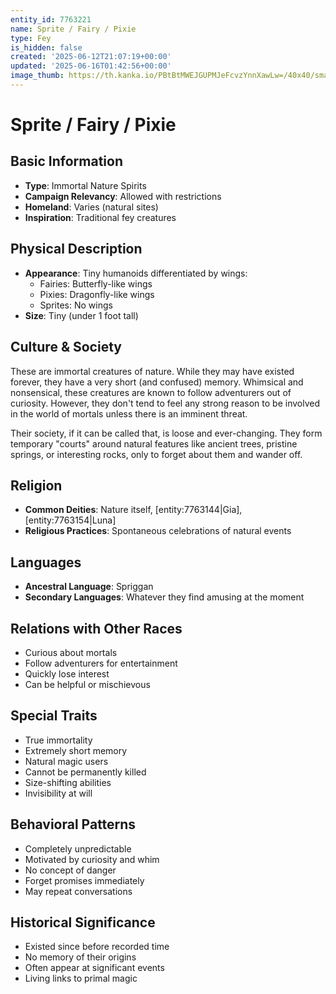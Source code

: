 ```yaml
---
entity_id: 7763221
name: Sprite / Fairy / Pixie
type: Fey
is_hidden: false
created: '2025-06-12T21:07:19+00:00'
updated: '2025-06-16T01:42:56+00:00'
image_thumb: https://th.kanka.io/PBtBtMWEJGUPMJeFcvzYnnXawLw=/40x40/smart/src/campaigns/322885/9f0da5c9-7e5c-43a2-bfb3-dbae385d05e1.png
---
```


# Sprite / Fairy / Pixie

## Basic Information

- **Type**: Immortal Nature Spirits
- **Campaign Relevancy**: Allowed with restrictions
- **Homeland**: Varies (natural sites)
- **Inspiration**: Traditional fey creatures

## Physical Description

- **Appearance**: Tiny humanoids differentiated by wings:
  - Fairies: Butterfly-like wings
  - Pixies: Dragonfly-like wings
  - Sprites: No wings
- **Size**: Tiny (under 1 foot tall)

## Culture & Society

These are immortal creatures of nature. While they may have existed forever, they have a very short (and confused) memory. Whimsical and nonsensical, these creatures are known to follow adventurers out of curiosity. However, they don't tend to feel any strong reason to be involved in the world of mortals unless there is an imminent threat.

Their society, if it can be called that, is loose and ever-changing. They form temporary "courts" around natural features like ancient trees, pristine springs, or interesting rocks, only to forget about them and wander off.

## Religion

- **Common Deities**: Nature itself, [entity:7763144|Gia], [entity:7763154|Luna]
- **Religious Practices**: Spontaneous celebrations of natural events

## Languages

- **Ancestral Language**: Spriggan
- **Secondary Languages**: Whatever they find amusing at the moment

## Relations with Other Races

- Curious about mortals
- Follow adventurers for entertainment
- Quickly lose interest
- Can be helpful or mischievous

## Special Traits

- True immortality
- Extremely short memory
- Natural magic users
- Cannot be permanently killed
- Size-shifting abilities
- Invisibility at will

## Behavioral Patterns

- Completely unpredictable
- Motivated by curiosity and whim
- No concept of danger
- Forget promises immediately
- May repeat conversations

## Historical Significance

- Existed since before recorded time
- No memory of their origins
- Often appear at significant events
- Living links to primal magic